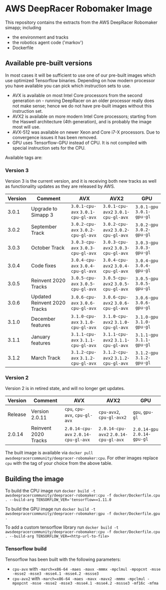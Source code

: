 # AWS DeepRacer Robomaker Image
This repository contains the extracts from the AWS DeepRacer Robomaker simapp; including
* the environment and tracks
* the robotics agent code ('markov')
* Dockerfile

## Available pre-built versions

In most cases it will be sufficient to use one of our pre-built images which use optimized Tensorflow binaries. Depending on how modern processor you have available you can pick which instruction sets to use.
* AVX is available on most Intel Core processors from the second generation on - running DeepRacer on an older processor really does not make sense; hence we do not have pre-built images without this instruction set.
* AVX2 is available on more modern Intel Core processors; starting from the Haswell architecture (4th generation), and is probably the image most will use.
* AVX-512 was available on newer Xeon and Core i7-X processors. Due to convergence issues it has been removed.
* GPU uses Tensorflow-GPU instead of CPU. It is not compiled with special instruction sets for the CPU.

Available tags are:

### Version 3

Version 3 is the current version, and it is receiving both new tracks as well as functionality updates as they are released by AWS.

| Version  | Comment         | AVX      | AVX2     | GPU      |
| -------- | -------------- | -------- | -------- | -------- | 
| 3.0.1   | Upgrade to Simapp 3  |  `3.0.1-cpu-avx` `3.0.1-cpu-gl-avx`  | `3.0.1-cpu-avx2` `3.0.1-cpu-gl-avx` | `3.0.1-gpu` `3.0.1-gpu-gl` |
| 3.0.2   | September Track  |  `3.0.2-cpu-avx` `3.0.2-cpu-gl-avx`  | `3.0.2-cpu-avx2` `3.0.2-cpu-gl-avx` | `3.0.2-gpu` `3.0.2-gpu-gl` |
| 3.0.3   | October Track  |  `3.0.3-cpu-avx` `3.0.3-cpu-gl-avx`  | `3.0.3-cpu-avx2` `3.0.3-cpu-gl-avx` | `3.0.3-gpu` `3.0.3-gpu-gl` |
| 3.0.4   | Code fixes  |  `3.0.4-cpu-avx` `3.0.4-cpu-gl-avx`  | `3.0.4-cpu-avx2` `3.0.4-cpu-gl-avx` | `3.0.4-gpu` `3.0.4-gpu-gl` |
| 3.0.5   | Reinvent 2020 Tracks  |  `3.0.5-cpu-avx` `3.0.5-cpu-gl-avx`  | `3.0.5-cpu-avx2` `3.0.5-cpu-gl-avx` | `3.0.5-gpu` `3.0.5-gpu-gl` |
| 3.0.6   | Updated Reinvent 2020 Tracks  |  `3.0.6-cpu-avx` `3.0.6-cpu-gl-avx`  | `3.0.6-cpu-avx2` `3.0.6-cpu-gl-avx` | `3.0.6-gpu` `3.0.6-gpu-gl` |
| 3.1.0   | December features  |  `3.1.0-cpu-avx` `3.1.0-cpu-gl-avx`  | `3.1.0-cpu-avx2` `3.1.0-cpu-gl-avx` | `3.1.0-gpu` `3.1.0-gpu-gl` |
| 3.1.1   | January features  |  `3.1.1-cpu-avx` `3.1.1-cpu-gl-avx`  | `3.1.1-cpu-avx2` `3.1.1-cpu-gl-avx` | `3.1.1-gpu` `3.1.1-gpu-gl` |
| 3.1.2   | March Track  |  `3.1.2-cpu-avx` `3.1.2-cpu-gl-avx`  | `3.1.2-cpu-avx2` `3.1.2-cpu-gl-avx` | `3.1.2-gpu` `3.1.2-gpu-gl` |

### Version 2

Version 2 is in retired state, and will no longer get updates.

| Version  | Comment         | AVX      | AVX2     | GPU      |
| -------- | -------------- | -------- | -------- | -------- | 
| Release  | Version 2.0.11  | `cpu`, `cpu-avx`, `cpu-gl-avx` | `cpu-avx2`, `cpu-gl-avx2`  | `gpu`, `gpu-gl` | 
| 2.0.14   | Reinvent 2020 Tracks   |  `2.0.14-cpu-avx` `2.0.14-cpu-gl-avx`  | `2.0.14-cpu-avx2` `2.0.14-cpu-gl-avx` | `2.0.14-gpu` `2.0.14-gpu-gl` |

The built image is available via `docker pull awsdeepracercommunity/deepracer-robomaker:cpu`. For other images replace `cpu` with the tag of your choice from the above table.

## Building the image

To build the CPU image run `docker build -t awsdeepracercommunity/deepracer-robomaker:cpu -f docker/Dockerfile.cpu . --build-arg TENSORFLOW_VER='tensorflow==1.11.0`

To build the GPU image run `docker build -t awsdeepracercommunity/deepracer-robomaker:gpu -f docker/Dockerfile.gpu . `

To add a custom tensorflow library run `docker build -t awsdeepracercommunity/deepracer-robomaker:cpu -f docker/Dockerfile.cpu . --build-arg TENSORFLOW_VER=<http-url-to-file>`

### Tensorflow build

Tensorflow has been built with the following parameters:
* `cpu-avx` with `-march=x86-64 -maes -mavx -mmmx -mpclmul -mpopcnt -msse -msse2 -msse3 -msse4.1 -msse4.2 -mssse3`
* `cpu-avx2` with `-march=x86-64 -maes -mavx -mavx2 -mmmx -mpclmul -mpopcnt -msse -msse2 -msse3 -msse4.1 -msse4.2 -mssse3 -mf16c -mfma`
